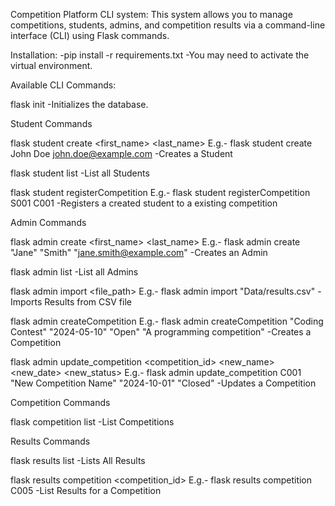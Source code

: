 Competition Platform CLI system:
This system allows you to manage competitions, students, admins, and competition results via a command-line interface (CLI) using Flask commands.

Installation:
-pip install -r requirements.txt
-You may need to activate the virtual environment.

Available CLI Commands:

flask init 
-Initializes the database.

Student Commands

flask student create <first_name> <last_name> <email>
E.g.- flask student create John Doe john.doe@example.com
-Creates a Student

flask student list
-List all Students

flask student registerCompetition <StudentID> <CompetitionID>
E.g.- flask student registerCompetition S001 C001 
-Registers a created student to a existing competition

Admin Commands

flask admin create <first_name> <last_name> <email>
E.g.- flask admin create "Jane" "Smith" "jane.smith@example.com"
-Creates an Admin

flask admin list
-List all Admins

flask admin import <file_path>
E.g.- flask admin import "Data/results.csv"
-Imports Results from CSV file

flask admin createCompetition <name> <date> <status> <description>
E.g.- flask admin createCompetition "Coding Contest" "2024-05-10" "Open" "A programming competition"
-Creates a Competition

flask admin update_competition <competition_id> <new_name> <new_date> <new_status>
E.g.- flask admin update_competition C001 "New Competition Name" "2024-10-01" "Closed"
-Updates a Competition


Competition Commands

flask competition list
-List Competitions


Results Commands

flask results list
-Lists All Results

flask results competition <competition_id>
E.g.- flask results competition C005
-List Results for a Competition




